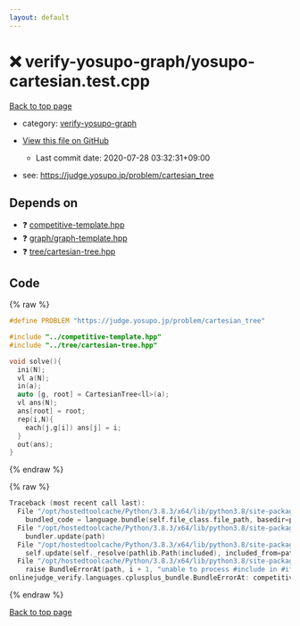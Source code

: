 ```yaml
---
layout: default
---
```


<!-- mathjax config similar to math.stackexchange -->
<script type="text/javascript" async
  src="https://cdnjs.cloudflare.com/ajax/libs/mathjax/2.7.5/MathJax.js?config=TeX-MML-AM_CHTML">
</script>
<script type="text/x-mathjax-config">
  MathJax.Hub.Config({
    TeX: { equationNumbers: { autoNumber: "AMS" }},
    tex2jax: {
      inlineMath: [ ['$','$'] ],
      processEscapes: true
    },
    "HTML-CSS": { matchFontHeight: false },
    displayAlign: "left",
    displayIndent: "2em"
  });
</script>

<script type="text/javascript" src="https://cdnjs.cloudflare.com/ajax/libs/jquery/3.4.1/jquery.min.js"></script>
<script src="https://cdn.jsdelivr.net/npm/jquery-balloon-js@1.1.2/jquery.balloon.min.js" integrity="sha256-ZEYs9VrgAeNuPvs15E39OsyOJaIkXEEt10fzxJ20+2I=" crossorigin="anonymous"></script>
<script type="text/javascript" src="../../assets/js/copy-button.js"></script>
<link rel="stylesheet" href="../../assets/css/copy-button.css" />


# :x: verify-yosupo-graph/yosupo-cartesian.test.cpp

<a href="../../index.html">Back to top page</a>

* category: <a href="../../index.html#56f82f6ec3e277fdf7ae8d90e7719cec">verify-yosupo-graph</a>
* <a href="{{ site.github.repository_url }}/blob/master/verify-yosupo-graph/yosupo-cartesian.test.cpp">View this file on GitHub</a>
    - Last commit date: 2020-07-28 03:32:31+09:00


* see: <a href="https://judge.yosupo.jp/problem/cartesian_tree">https://judge.yosupo.jp/problem/cartesian_tree</a>


## Depends on

* :question: <a href="../../library/competitive-template.hpp.html">competitive-template.hpp</a>
* :question: <a href="../../library/graph/graph-template.hpp.html">graph/graph-template.hpp</a>
* :question: <a href="../../library/tree/cartesian-tree.hpp.html">tree/cartesian-tree.hpp</a>


## Code

<a id="unbundled"></a>
{% raw %}
```cpp
#define PROBLEM "https://judge.yosupo.jp/problem/cartesian_tree"

#include "../competitive-template.hpp"
#include "../tree/cartesian-tree.hpp"

void solve(){
  ini(N);
  vl a(N);
  in(a);
  auto [g, root] = CartesianTree<ll>(a);
  vl ans(N);
  ans[root] = root;
  rep(i,N){
    each(j,g[i]) ans[j] = i;
  }
  out(ans);
}
```
{% endraw %}

<a id="bundled"></a>
{% raw %}
```cpp
Traceback (most recent call last):
  File "/opt/hostedtoolcache/Python/3.8.3/x64/lib/python3.8/site-packages/onlinejudge_verify/docs.py", line 349, in write_contents
    bundled_code = language.bundle(self.file_class.file_path, basedir=pathlib.Path.cwd())
  File "/opt/hostedtoolcache/Python/3.8.3/x64/lib/python3.8/site-packages/onlinejudge_verify/languages/cplusplus.py", line 185, in bundle
    bundler.update(path)
  File "/opt/hostedtoolcache/Python/3.8.3/x64/lib/python3.8/site-packages/onlinejudge_verify/languages/cplusplus_bundle.py", line 307, in update
    self.update(self._resolve(pathlib.Path(included), included_from=path))
  File "/opt/hostedtoolcache/Python/3.8.3/x64/lib/python3.8/site-packages/onlinejudge_verify/languages/cplusplus_bundle.py", line 306, in update
    raise BundleErrorAt(path, i + 1, "unable to process #include in #if / #ifdef / #ifndef other than include guards")
onlinejudge_verify.languages.cplusplus_bundle.BundleErrorAt: competitive-template.hpp: line 108: unable to process #include in #if / #ifdef / #ifndef other than include guards

```
{% endraw %}

<a href="../../index.html">Back to top page</a>

